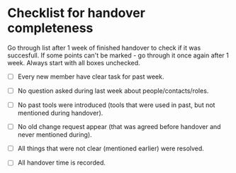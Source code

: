 
# Checklist for handover completeness

Go through list after 1 week of finished handover to check if it was succesfull. If some points can't be marked - go through it once again after 1 week. Always start with all boxes unchecked.

- [ ] Every new member have clear task for past week.
- [ ] No question asked during last week about people/contacts/roles.
- [ ] No past tools were introduced (tools that were used in past, but not mentioned during handover).
- [ ] No old change request appear (that was agreed before handover and never mentioned during).
- [ ] All things that were not clear (mentioned earlier) were resolved.
- [ ] All handover time is recorded.

